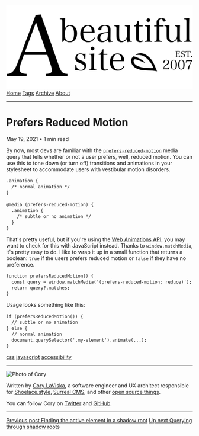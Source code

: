 <a href="../../index.html" class="header-link"><img src="../../images/logos/wordmark.svg" alt="A Beautiful Site" class="wordmark" /></a> <a href="../../index.html" class="nav-item">Home</a> <a href="../../tags/index.html" class="nav-item">Tags</a> <a href="../index.html" class="nav-item">Archive</a> <a href="../../about/index.html" class="nav-item">About</a>

---

# Prefers Reduced Motion

May 19, 2021 • 1 min read

By now, most devs are familiar with the [`prefers-reduced-motion`](https://developer.mozilla.org/en-US/docs/Web/CSS/@media/prefers-reduced-motion) media query that tells whether or not a user prefers, well, reduced motion. You can use this to tone down (or turn off) transitions and animations in your stylesheet to accommodate users with vestibular motion disorders.

    .animation {
      /* normal animation */
    }

    @media (prefers-reduced-motion) {
      .animation {
        /* subtle or no animation */
      }
    }

That's pretty useful, but if you're using the [Web Animations API](https://developer.mozilla.org/en-US/docs/Web/API/Web_Animations_API), you may want to check for this with JavaScript instead. Thanks to `window.matchMedia`, it's pretty easy to do. I like to wrap it up in a small function that returns a boolean: `true` if the users prefers reduced motion or `false` if they have no preference.

    function prefersReducedMotion() {
      const query = window.matchMedia('(prefers-reduced-motion: reduce)');
      return query?.matches;
    }

Usage looks something like this:

    if (prefersReducedMotion()) {
      // subtle or no animation
    } else {
      // normal animation
      document.querySelector('.my-element').animate(...);
    }

<a href="../../tags/css/index.html" class="post-tag">css</a> <a href="../../tags/javascript/index.html" class="post-tag">javascript</a> <a href="../../tags/accessibility/index.html" class="post-tag">accessibility</a>

---

<img src="http://0.gravatar.com/avatar/bf1b3b95fd5b096a3592247c29667b33?s=512" alt="Photo of Cory" class="avatar avatar-small" />

Written by [Cory LaViska](../../index-4.html), a software engineer and UX architect responsible for [Shoelace.style](https://shoelace.style/), [Surreal CMS](https://www.surrealcms.com/), and other [open source things](https://github.com/claviska).

You can follow Cory on [Twitter](https://twitter.com/bgooonz) and [GitHub](https://github.com/claviska).

---

<a href="../finding-the-active-element-in-a-shadow-root/index.html" class="post-nav-previous"><span class="small">Previous post</span> Finding the active element in a shadow root</a> <a href="../querying-through-shadow-roots/index.html" class="post-nav-next"><span class="small">Up next</span> Querying through shadow roots</a>
